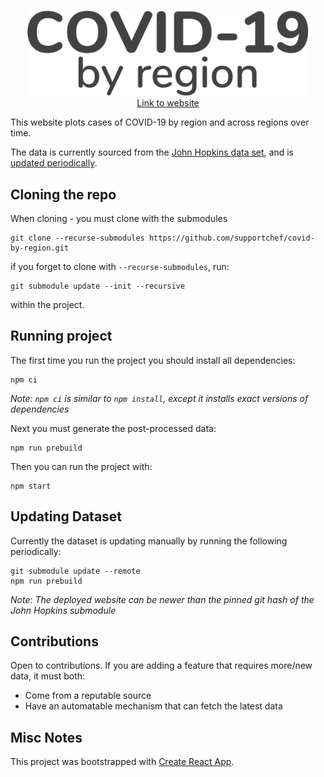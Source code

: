 <p align="center">
    <a href="https://www.covidbyregion.com" align="center">
        <img src="https://github.com/supportchef/covid-by-region/blob/master/src/assets/Covid-by-region.svg" width="450"><br/>Link to website
    </a>
</p>

This website plots cases of COVID-19 by region and across regions over time.

The data is currently sourced from the [John Hopkins data set](https://github.com/CSSEGISandData/COVID-19/), and is [updated periodically](#updating-dataset).

## Cloning the repo

When cloning - you must clone with the submodules

    git clone --recurse-submodules https://github.com/supportchef/covid-by-region.git

if you forget to clone with `--recurse-submodules`, run:

    git submodule update --init --recursive

within the project.

## Running project

The first time you run the project you should install all dependencies:

    npm ci

_Note: `npm ci` is similar to `npm install`, except it installs exact versions of dependencies_

Next you must generate the post-processed data:

    npm run prebuild

Then you can run the project with:

    npm start

## Updating Dataset

Currently the dataset is updating manually by running the following periodically:

    git submodule update --remote
    npm run prebuild

_Note: The deployed website can be newer than the pinned git hash of the John Hopkins submodule_

## Contributions

Open to contributions. If you are adding a feature that requires more/new data, it must both:

- Come from a reputable source
- Have an automatable mechanism that can fetch the latest data

## Misc Notes

This project was bootstrapped with [Create React App](https://github.com/facebook/create-react-app).
